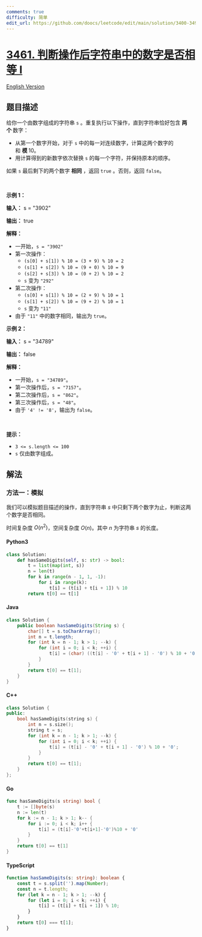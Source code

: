 ```yaml
---
comments: true
difficulty: 简单
edit_url: https://github.com/doocs/leetcode/edit/main/solution/3400-3499/3461.Check%20If%20Digits%20Are%20Equal%20in%20String%20After%20Operations%20I/README.md
---
```


<!-- problem:start -->

# [3461. 判断操作后字符串中的数字是否相等 I](https://leetcode.cn/problems/check-if-digits-are-equal-in-string-after-operations-i)

[English Version](/solution/3400-3499/3461.Check%20If%20Digits%20Are%20Equal%20in%20String%20After%20Operations%20I/README_EN.md)

## 题目描述

<!-- description:start -->

<p>给你一个由数字组成的字符串 <code>s</code>&nbsp;。重复执行以下操作，直到字符串恰好包含&nbsp;<strong>两个&nbsp;</strong>数字：</p>

<ul>
	<li>从第一个数字开始，对于 <code>s</code> 中的每一对连续数字，计算这两个数字的和&nbsp;<strong>模&nbsp;</strong>10。</li>
	<li>用计算得到的新数字依次替换 <code>s</code>&nbsp;的每一个字符，并保持原本的顺序。</li>
</ul>

<p>如果 <code>s</code>&nbsp;最后剩下的两个数字 <strong>相同</strong> ，返回 <code>true</code>&nbsp;。否则，返回 <code>false</code>。</p>

<p>&nbsp;</p>

<p><strong class="example">示例 1：</strong></p>

<div class="example-block">
<p><strong>输入：</strong> <span class="example-io">s = "3902"</span></p>

<p><strong>输出：</strong> <span class="example-io">true</span></p>

<p><strong>解释：</strong></p>

<ul>
	<li>一开始，<code>s = "3902"</code></li>
	<li>第一次操作：
	<ul>
		<li><code>(s[0] + s[1]) % 10 = (3 + 9) % 10 = 2</code></li>
		<li><code>(s[1] + s[2]) % 10 = (9 + 0) % 10 = 9</code></li>
		<li><code>(s[2] + s[3]) % 10 = (0 + 2) % 10 = 2</code></li>
		<li><code>s</code> 变为 <code>"292"</code></li>
	</ul>
	</li>
	<li>第二次操作：
	<ul>
		<li><code>(s[0] + s[1]) % 10 = (2 + 9) % 10 = 1</code></li>
		<li><code>(s[1] + s[2]) % 10 = (9 + 2) % 10 = 1</code></li>
		<li><code>s</code> 变为 <code>"11"</code></li>
	</ul>
	</li>
	<li>由于 <code>"11"</code> 中的数字相同，输出为 <code>true</code>。</li>
</ul>
</div>

<p><strong class="example">示例 2：</strong></p>

<div class="example-block">
<p><strong>输入：</strong> <span class="example-io">s = "34789"</span></p>

<p><strong>输出：</strong> <span class="example-io">false</span></p>

<p><strong>解释：</strong></p>

<ul>
	<li>一开始，<code>s = "34789"</code>。</li>
	<li>第一次操作后，<code>s = "7157"</code>。</li>
	<li>第二次操作后，<code>s = "862"</code>。</li>
	<li>第三次操作后，<code>s = "48"</code>。</li>
	<li>由于 <code>'4' != '8'</code>，输出为 <code>false</code>。</li>
</ul>

<p>&nbsp;</p>
</div>

<p><strong>提示：</strong></p>

<ul>
	<li><code>3 &lt;= s.length &lt;= 100</code></li>
	<li><code>s</code> 仅由数字组成。</li>
</ul>

<!-- description:end -->

## 解法

<!-- solution:start -->

### 方法一：模拟

我们可以模拟题目描述的操作，直到字符串 $s$ 中只剩下两个数字为止，判断这两个数字是否相同。

时间复杂度 $O(n^2)$，空间复杂度 $O(n)$。其中 $n$ 为字符串 $s$ 的长度。

<!-- tabs:start -->

#### Python3

```python
class Solution:
    def hasSameDigits(self, s: str) -> bool:
        t = list(map(int, s))
        n = len(t)
        for k in range(n - 1, 1, -1):
            for i in range(k):
                t[i] = (t[i] + t[i + 1]) % 10
        return t[0] == t[1]
```

#### Java

```java
class Solution {
    public boolean hasSameDigits(String s) {
        char[] t = s.toCharArray();
        int n = t.length;
        for (int k = n - 1; k > 1; --k) {
            for (int i = 0; i < k; ++i) {
                t[i] = (char) ((t[i] - '0' + t[i + 1] - '0') % 10 + '0');
            }
        }
        return t[0] == t[1];
    }
}
```

#### C++

```cpp
class Solution {
public:
    bool hasSameDigits(string s) {
        int n = s.size();
        string t = s;
        for (int k = n - 1; k > 1; --k) {
            for (int i = 0; i < k; ++i) {
                t[i] = (t[i] - '0' + t[i + 1] - '0') % 10 + '0';
            }
        }
        return t[0] == t[1];
    }
};
```

#### Go

```go
func hasSameDigits(s string) bool {
	t := []byte(s)
	n := len(t)
	for k := n - 1; k > 1; k-- {
		for i := 0; i < k; i++ {
			t[i] = (t[i]-'0'+t[i+1]-'0')%10 + '0'
		}
	}
	return t[0] == t[1]
}
```

#### TypeScript

```ts
function hasSameDigits(s: string): boolean {
    const t = s.split('').map(Number);
    const n = t.length;
    for (let k = n - 1; k > 1; --k) {
        for (let i = 0; i < k; ++i) {
            t[i] = (t[i] + t[i + 1]) % 10;
        }
    }
    return t[0] === t[1];
}
```

<!-- tabs:end -->

<!-- solution:end -->

<!-- problem:end -->
